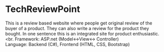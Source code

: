 # TechReviewPoint
This is a review based website where people get original review of the buyer of a product. They can also write a review for the product they bought. In one sentence this is an integrated site for product enthusiastic.<br.
Framework: ASP.net (Model<->View<-> Controller)<br>
Language: Backend (C#), Frontend (HTML, CSS, Bootstrap)
